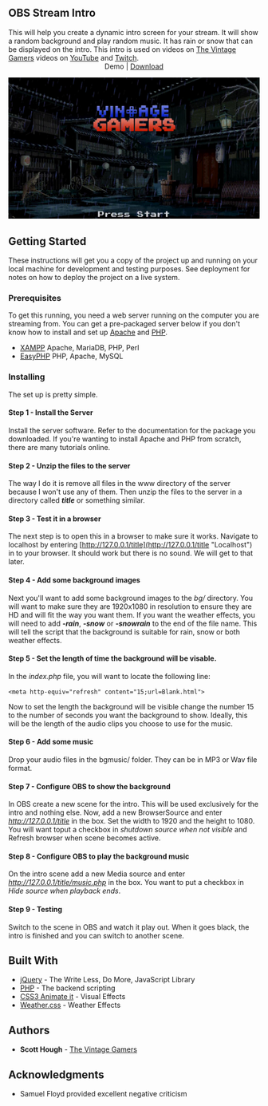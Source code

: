 <h2>OBS Stream Intro</h2>
This will help you create a dynamic intro screen for your stream. It will show a random background and play random music. It has rain or snow that can be displayed on the intro. This intro is used on videos on <a href="http://www.TheVintageGamers.com" title="The Vintage Gamers">The Vintage Gamers</a> videos on  <a href="https://gaming.youtube.com/TheVintageGamersCom" title="The Vintage Gamers YouTube">YouTube</a> and <a href="http://www.twitch.tv/TheVintageGamers" title="The Vintage Gamers Twitch">Twitch</a>.  

<div style="text-align: center;">Demo | <a href="https://github.com/runicmourning/OBSstreamintro/archive/master.zip" title="OBS Stream Intro">Download</a></div>

[![Pic](https://raw.githubusercontent.com/runicmourning/OBSstreamintro/master/intro.png)](https://www.youtube.com/watch?v=ZvLCwGX6wkU "Intro Video Example")

## Getting Started

These instructions will get you a copy of the project up and running on your local machine for development and testing purposes. See deployment for notes on how to deploy the project on a live system.

### Prerequisites

To get this running, you need a web server running on the computer you are streaming from. You can get a pre-packaged server below if you don't know how to install and set up [Apache](http://apache.org/ "Apache Web Server") and [PHP](http://php.net/ "PHP is a popular general-purpose scripting language that is especially suited to web development.").

* [XAMPP](https://www.apachefriends.org/index.html "XAMPP") Apache, MariaDB, PHP, Perl
* [EasyPHP](http://www.easyphp.org/ "EasyPHP") PHP, Apache, MySQL


### Installing

The set up is pretty simple. 

#### Step 1 - Install the Server
Install the server software. Refer to the documentation for the package you downloaded. If you're wanting to install Apache and PHP from scratch, there are many tutorials online.

#### Step 2 - Unzip the files to the server
The way I do it is remove all files in the www directory of the server because I won't use any of them. Then unzip the files to the server in a directory called ***title*** or something similar.

#### Step 3 - Test it in a browser
The next step is to open this in a browser to make sure it works. Navigate to localhost by entering [http://127.0.0.1/title](http://127.0.0.1/title "Localhost") in to your browser. It should work but there is no sound. We will get to that later. 

#### Step 4 - Add some background images
Next you'll want to add some background images to the *bg/* directory. You will want to make sure they are 1920x1080 in resolution to ensure they are HD and will fit the way you want them. If you want the weather effects, you will need to add ***-rain***, ***-snow*** or ***-snowrain*** to the end of the file name. This will tell the script that the background is suitable for rain, snow or both weather effects. 

#### Step 5 - Set the length of time the background will be visable. 
In the *index.php* file, you will want to locate the following line:
```
<meta http-equiv="refresh" content="15;url=Blank.html">
```
Now to set the length the background will be visible change the number 15 to the number of seconds you want the background to show. Ideally, this will be the length of the audio clips you choose to use for the music. 

#### Step 6 - Add some music 
Drop your audio files in the bgmusic/ folder. They can be in MP3 or Wav file format.

#### Step 7 - Configure OBS to show the background
In OBS create a new scene for the intro. This will be used exclusively for the intro and nothing else. Now, add a new BrowserSource and enter *http://127.0.0.1/title* in the box. Set the width to 1920 and the height to 1080. You will want toput a checkbox in *shutdown source when not visible* and Refresh browser when scene becomes active.

#### Step 8 - Configure OBS to play the background music
On the intro scene add a new Media source and enter *http://127.0.0.1/title/music.php* in the box. You want to put a checkbox in *Hide source when playback ends*. 

#### Step 9 - Testing
Switch to the scene in OBS and watch it play out. When it goes black, the intro is finished and you can switch to another scene.

## Built With

* [jQuery](http://jquery.com/ "jQuery") - The Write Less, Do More, JavaScript Library
* [PHP](http://php.net/ "PHP is a popular general-purpose scripting language that is especially suited to web development.") - The backend scripting 
* [CSS3 Animate it](https://github.com/kriegar/css3-animate-it "CSS3 Animate it By Jack McCourt") - Visual Effects
* [Weather.css](https://github.com/moqmar/weather.css "Weather.css by Moritz Marquardt") - Weather Effects

## Authors

* **Scott Hough**  - [The Vintage Gamers](https://www.thevintagegamers.com)


## Acknowledgments

* Samuel Floyd provided excellent negative criticism
